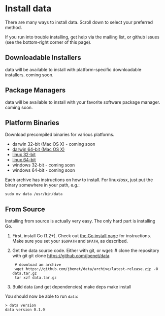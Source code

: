 <!-- title: Install data -->
<!-- description: How to install data -->


# Install data

There are many ways to install data. Scroll down to select your preferred method.

If you run into trouble installing, get help via the mailing list, or github issues (see the bottom-right corner of this page).

## Downloadable Installers

data will be available to install with platform-specific downloadable installers. coming soon.

## Package Managers

data will be available to install with your favorite software package manager. coming soon.

## Platform Binaries

Download precompiled binaries for various platforms.

- darwin 32-bit (Mac OS X) - coming soon
- [darwin 64-bit (Mac OS X)](https://github.com/jbenet/data/releases/download/v0.1.0/data-v0.1.0-darwin_amd64.tar.gz)
- [linux 32-bit](https://github.com/jbenet/data/releases/download/v0.1.0/data-v0.1.0-linux_386.tar.gz)
- [linux 64-bit](https://github.com/jbenet/data/releases/download/v0.1.0/data-v0.1.0-linux_amd64.tar.gz)
- windows 32-bit - coming soon
- windows 64-bit - coming soon

Each archive has instructions on how to install. For linux/osx, just put the binary somewhere in your path, e.g.:

    sudo mv data /usr/bin/data




## From Source

Installing from source is actually very easy. The only hard part is installing Go.

1. First, install Go (1.2+). Check out [the Go install page](http://golang.org/doc/install) for instructions.
   Make sure you set your `$GOPATH` and `$PATH`, as described.

2. Get the data source code. Either with git, or wget:
        # clone the repository with git
        git clone https://github.com/jbenet/data

        # download an archive
        wget https://github.com/jbenet/data/archive/latest-release.zip -O data.tar.gz
        tar xzf data.tar.gz

3. Build data (and get dependencies)
        make deps
        make install


You should now be able to run `data`:

    > data version
    data version 0.1.0
